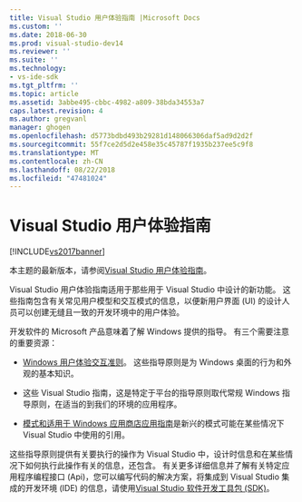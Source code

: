 ```yaml
---
title: Visual Studio 用户体验指南 |Microsoft Docs
ms.custom: ''
ms.date: 2018-06-30
ms.prod: visual-studio-dev14
ms.reviewer: ''
ms.suite: ''
ms.technology:
- vs-ide-sdk
ms.tgt_pltfrm: ''
ms.topic: article
ms.assetid: 3abbe495-cbbc-4982-a809-38bda34553a7
caps.latest.revision: 4
ms.author: gregvanl
manager: ghogen
ms.openlocfilehash: d5773bdbd493b29281d148066306daf5ad9d2d2f
ms.sourcegitcommit: 55f7ce2d5d2e458e35c45787f1935b237ee5c9f8
ms.translationtype: MT
ms.contentlocale: zh-CN
ms.lasthandoff: 08/22/2018
ms.locfileid: "47481024"
---
```

# <a name="visual-studio-user-experience-guidelines"></a>Visual Studio 用户体验指南
[!INCLUDE[vs2017banner](../../includes/vs2017banner.md)]

本主题的最新版本，请参阅[Visual Studio 用户体验指南](https://docs.microsoft.com/visualstudio/extensibility/ux-guidelines/visual-studio-user-experience-guidelines)。  
  
Visual Studio 用户体验指南适用于那些用于 Visual Studio 中设计的新功能。 这些指南包含有关常见用户模型和交互模式的信息，以便新用户界面 (UI) 的设计人员可以创建无缝且一致的开发环境中的用户体验。  
  
 开发软件的 Microsoft 产品意味着了解 Windows 提供的指导。 有三个需要注意的重要资源：  
  
-   [Windows 用户体验交互准则](https://msdn.microsoft.com/library/aa511258.aspx)。 这些指导原则是为 Windows 桌面的行为和外观的基本知识。  
  
-   这些 Visual Studio 指南，这是特定于平台的指导原则取代常规 Windows 指导原则，在适当的到我们的环境的应用程序。  
  
-   [模式和适用于 Windows 应用商店应用指南](https://dev.windows.com/design/interaction-ux)是新兴的模式可能在某些情况下 Visual Studio 中使用的引用。  
  
 这些指导原则提供有关要执行的操作为 Visual Studio 中，设计时信息和在某些情况下如何执行此操作有关的信息，还包含。 有关更多详细信息并了解有关特定应用程序编程接口 (Api)，您可以编写代码的解决方案，将集成到 Visual Studio 集成的开发环境 (IDE) 的信息，请使用[Visual Studio 软件开发工具包 (SDK)](https://msdn.microsoft.com/library/bb166441.aspx)。

